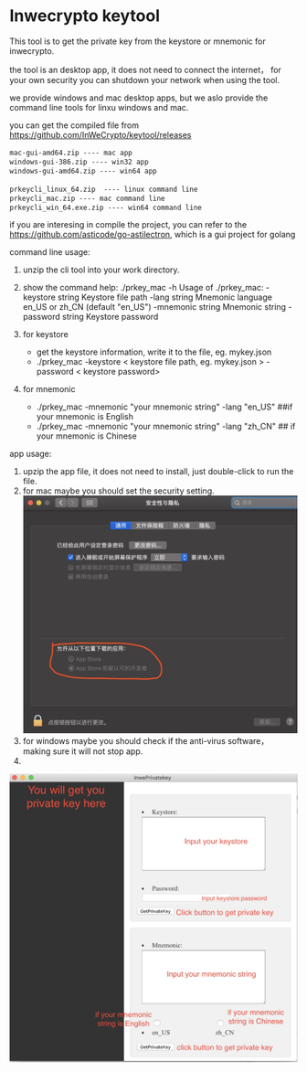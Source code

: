 # Inwecrypto keytool

This tool is to get the private key from the keystore or mnemonic for inwecrypto.

the tool is an desktop app, it does not need to connect the internet， for your own security you can shutdown your network when using the tool.

we provide windows and mac desktop apps, but we aslo provide the command line tools for linxu windows and mac.

you can get the compiled file from https://github.com/InWeCrypto/keytool/releases

```
mac-gui-amd64.zip ---- mac app
windows-gui-386.zip ---- win32 app
windows-gui-amd64.zip ---- win64 app

prkeycli_linux_64.zip  ---- linux command line
prkeycli_mac.zip ---- mac command line
prkeycli_win_64.exe.zip ---- win64 command line
```

if you are interesing in compile the project, you can refer to the https://github.com/asticode/go-astilectron, which is a gui project for golang



command line usage:

1) unzip the cli tool into your work directory.
2) show the command help:
./prkey_mac -h
Usage of ./prkey_mac:
  -keystore string
    	Keystore file path
  -lang string
    	Mnemonic language en_US or zh_CN (default "en_US")
  -mnemonic string
    	Mnemonic string
  -password string
    	Keystore password

3) for keystore
    * get the keystore information, write it to the file, eg. mykey.json
    * ./prkey_mac -keystore < keystore file path, eg. mykey.json > -password < keystore password>

4) for mnemonic
    * ./prkey_mac -mnemonic "your mnemonic string" -lang "en_US"  ##if your mnemonic is English
    * ./prkey_mac -mnemonic "your mnemonic string" -lang "zh_CN"  ## if your mnemonic is Chinese

app usage:
1) upzip the app file, it does not need to install, just double-click to run the file.
2) for mac maybe you should set the security setting.
![mac setting](https://github.com/InWeCrypto/keytool/blob/master/mac_security.jpg?raw=true)
3) for windows maybe you should check if the anti-virus software， making sure it will not stop app.
4)
![app usage](https://github.com/InWeCrypto/keytool/blob/master/app_usage.jpg?raw=true)
